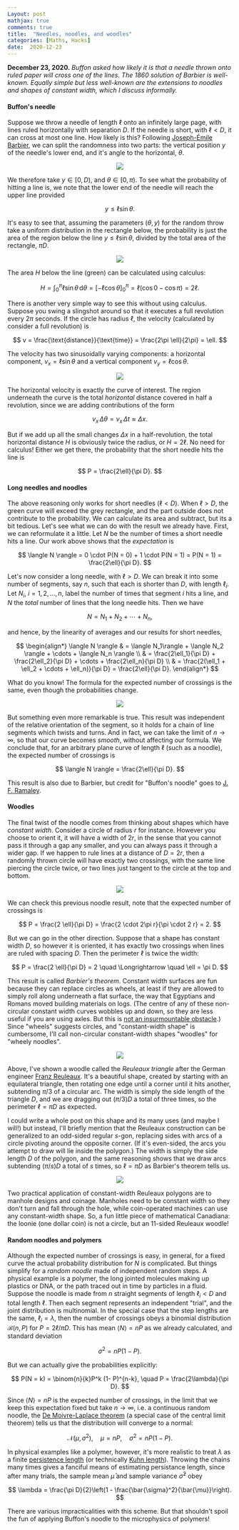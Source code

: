 ```yaml
---
Layout: post
mathjax: true
comments: true
title:  "Needles, noodles, and woodles"
categories: [Maths, Hacks]
date:  2020-12-23
---
```


**December 23, 2020.** *Buffon asked how likely it is that a needle
  thrown onto ruled paper will cross one of the lines. The 1860
  solution of Barbier is well-known. Equally simple but less
  well-known are the extensions to noodles and shapes of constant
  width, which I discuss informally.*

#### Buffon's needle

Suppose we throw a needle of length $\ell$ onto an infinitely large
page, with lines ruled horizontally with separation $D$.
If the needle is short, with $\ell < D$, it can cross at most one
line.
How likely is this?
Following
[Joseph-Émile Barbier](https://en.wikipedia.org/wiki/Joseph-%C3%89mile_Barbier),
we can split the randomness into two parts: the vertical position $y$ of the
needle's lower end, and it's angle to the horizontal, $\theta$.

<figure>
    <div style="text-align:center"><img src
    ="/images/posts/buffon1.png"/>
	</div>
	</figure>

We therefore take $y \in [0, D)$, and $\theta \in [0, \pi)$.
To see what the probability of hitting a line is, we note that the lower end of the needle will reach the upper line provided

$$
y \leq \ell \sin \theta.
$$

It's easy to see that, assuming the parameters $(\theta, y)$ for the random throw take a uniform distribution in the rectangle below, the probability is just the area of the region
below the line $y \leq \ell \sin \theta$, divided by the total area of the rectangle, $\pi D$.

<figure>
    <div style="text-align:center"><img src
    ="/images/posts/buffon2.png"/>
	</div>
	</figure>

The area $H$ below the line (green) can be calculated using calculus:

$$
H = \int_0^{\pi} \ell \sin \theta \, \text{d}\theta = \left[-\ell \cos\theta\right]^\pi_0
= \ell (\cos 0 - \cos \pi) = 2\ell.
$$

There is another very simple way to see this without using calculus.
Suppose you swing a slingshot around so that it executes a full revolution
every $2\pi$ seconds.
If the circle has radius $\ell$, the velocity (calculated by consider
a full revolution) is

$$
v = \frac{\text{distance}}{\text{time}} = \frac{2\pi \ell}{2\pi} = \ell.
$$

The velocity has two sinusoidally varying components: a horizontal
component, $v_x = \ell \sin \theta$ and a vertical component $v_y =
\ell \cos \theta$.

<figure>
    <div style="text-align:center"><img src
    ="/images/posts/buffon3.png"/>
	</div>
	</figure>

The horizontal velocity is exactly the curve of interest. The region
underneath the curve is the total *horizontal* distance covered in
half a revolution, since we are adding contributions of the form

$$
v_x \, \Delta \theta = v_x \, \Delta t \approx \Delta x.
$$

But if we add up all the small changes $\Delta x$ in a
half-revolution, the total horizontal distance $H$ is obviously twice the
radius, or $H = 2\ell$. No need for calculus!
Either we get there, the probability that the short needle hits the
line is

$$
P = \frac{2\ell}{\pi D}.
$$

#### Long needles and noodles

The above reasoning only works for short needles ($\ell < D$).
When $\ell > D$, the green curve will exceed the grey rectangle, and
the part outside does not contribute to the probability.
We can calculate its area and subtract, but its a bit tedious.
Let's see what we can do with the result we already have.
First, we can reformulate it a little.
Let $N$ be the number of times a short needle hits a line.
Our work above shows that the *expectation* is

$$
\langle N \rangle = 0 \cdot P(N = 0) + 1 \cdot P(N = 1) = P(N = 1) = \frac{2\ell}{\pi D}.
$$

Let's now consider a long needle, with $\ell > D$.
We can break it into some number of segments, say $n$, such that each is
shorter than $D$, with length $\ell_i$.
Let $N_i$, $i = 1, 2, \ldots, n$, label the number of times that
segment $i$ hits a line, and $N$ the *total* number of lines that the
long needle hits.
Then we have

$$
N = N_1 + N_2 + \cdots + N_n,
$$

and hence, by the linearity of averages and our results for short
needles,

$$
\begin{align*}
\langle N \rangle & = \langle N_1\rangle + \langle N_2 \rangle +
\cdots + \langle N_n \rangle \\
& = \frac{2\ell_1}{\pi D} + \frac{2\ell_2}{\pi D} + \cdots +
\frac{2\ell_n}{\pi D} \\
& = \frac{2(\ell_1 + \ell_2 + \cdots + \ell_n)}{\pi D} =
\frac{2\ell}{\pi D}.
\end{align*}
$$

What do you know! The formula for the expected number of
crossings is the same, even though the probabilities change.

<figure>
    <div style="text-align:center"><img src
    ="/images/posts/buffon4.png"/>
	</div>
	</figure>

But something even more remarkable is true.
This result was independent of the relative orientation of the
segment, so it holds for a chain of line segments which twists and
turns.
And in fact, we can take the limit of $n \to \infty$, so that our
curve becomes *smooth*, without affecting our formula.
We conclude that, for an arbitrary plane curve of length $\ell$ (such
as a noodle), the expected number of crossings is

$$
\langle N \rangle = \frac{2\ell}{\pi D}.
$$

This result is also due to Barbier, but credit for "Buffon's noodle"
goes to [J. F. Ramaley](http://web1.sph.emory.edu/users/hwu30/teaching/statcomp/papers/ramaley.Buffon.69.pdf).

#### Woodles

The final twist of the noodle comes from thinking about shapes which
have *constant width*.
Consider a circle of radius $r$ for instance.
However you choose to orient it, it will have a width of $2r$, in the
sense that you cannot pass it through a gap any smaller, and you can
always pass it through a wider gap.
If we happen to rule lines at a distance of $D = 2r$, then a randomly
thrown circle will have exactly two crossings, with the same line
piercing the circle twice, or two lines just tangent to the circle at
the top and bottom.

<figure>
    <div style="text-align:center"><img src
    ="/images/posts/buffon5.png"/>
	</div>
	</figure>

We can check this previous noodle result, note that the expected
number of crossings is

$$
P = \frac{2 \ell}{\pi D} = \frac{2 \cdot 2\pi r}{\pi \cdot 2 r} = 2.
$$

But we can go in the other direction.
Suppose that a shape has constant width $D$, so however it is
oriented, it has exactly two crossings when lines are ruled with
spacing $D$.
Then the perimeter $\ell$ is twice the width:

$$
P = \frac{2 \ell}{\pi D} = 2 \quad \Longrightarrow \quad \ell = \pi D.
$$

This result is called *Barbier's theorem*.
Constant width surfaces are fun because they can replace circles as
wheels, at least if they are allowed to simply roll along underneath a
flat surface, the way that Egyptians and Romans moved building
materials on logs.
(The centre of any of these non-circular constant width curves wobbles
up and down, so they are less useful if you are using axles. But this is
[not an insurmountable obstacle](https://io9.gizmodo.com/inventor-creates-a-math-infused-bicycle-with-seriously-1640798248#!).)
Since "wheels" suggests circles, and "constant-width shape" is
cumbersome, I'll call non-circular constant-width shapes "woodles" for
"wheely noodles".

<figure>
    <div style="text-align:center"><img src
    ="/images/posts/buffon6.png"/>
	</div>
	</figure>

Above, I've shown a woodle called the *Reuleaux
triangle* after the German engineer
[Franz Reuleaux](https://en.wikipedia.org/wiki/Franz_Reuleaux).
It's a beautiful shape, created by starting with an equilateral
triangle, then rotating one edge until a corner until it hits another,
subtending $\pi/3$ of a circular arc.
The width is simply the side length of the triangle $D$, and we are
dragging out $(\pi/3) D$ a total of three times, so the perimeter
$\ell = \pi D$ as expected.

I could write a whole post on this shape and its many uses (and maybe
I will!) but instead, I'll briefly mention that the
Reuleaux construction can be generalized to an odd-sided regular
$s$-gon, replacing sides with arcs of a circle pivoting around the
opposite corner.
(If it's even-sided, the arcs you attempt to draw will lie inside the
polygon.)
The width is simply the side length $D$ of the
polygon, and the same reasoning shows that we draw arcs subtending
$(\pi/s)D$ a total of $s$ times, so $\ell = \pi D$ as Barbier's
theorem tells us.

<figure>
    <div style="text-align:center"><img src
    ="/images/posts/loonie.jpg"/>
	</div>
	</figure>

Two practical application of constant-width Reuleaux polygons are to
manhole designs and coinage. Manholes need to be constant width so
they don't turn and fall through the hole, while coin-operated
machines can use any constant-width shape.
So, a fun little piece of mathematical Canadiana: the loonie (one
dollar coin) is not a circle, but an 11-sided Reuleaux woodle!

#### Random noodles and polymers

Although the expected number of crossings is easy, in general, for a
fixed curve the actual probability distribution for $N$ is complicated.
But things simplify for a *random noodle* made of independent random
steps.
A physical example is a polymer, the long jointed molecules making up
plastics or DNA, or the path traced out in time by particles in a fluid.
Suppose the noodle is made from $n$ straight segments of length
$\ell_i < D$ and total length $\ell$.
Then each segment represents an independent "trial", and the joint
distribution is multinomial.
In the special case that the step lengths are the same, $\ell_i =
\lambda$, then the number of crossings obeys a binomial distribution
$\mathcal{B}(n, P)$ for $P = 2\ell/\pi D$.
This has mean $\langle N\rangle = nP$ as we already calculated, and
standard deviation

$$
\sigma^2 = n P (1 - P).
$$

But we can actually give the probabilities explicitly:

$$
P(N = k) = \binom{n}{k}P^k (1- P)^{n-k}, \quad P = \frac{2\lambda}{\pi
D}.
$$

Since $\langle N\rangle = nP$ is the expected number of crossings, in
the limit that we keep this expectation fixed but take $n \to \infty$,
i.e. a continuous random noodle, the
[De Moivre-Laplace theorem](https://en.wikipedia.org/wiki/De_Moivre%E2%80%93Laplace_theorem)
(a special case of the central limit theorem) tells us that the distribution will converge to a normal:

$$
\mathcal{N}(\mu, \sigma^2), \quad \mu = nP, \quad \sigma^2 = nP(1-P).
$$

In physical examples like a polymer, however, it's more realistic to
treat $\lambda$ as a finite
[persistence length](https://en.wikipedia.org/wiki/Persistence_length)
(or technically
[Kuhn length](https://en.wikipedia.org/wiki/Kuhn_length)).
Throwing the chains many times gives a fanciful means of estimating
persistance length, since after many trials, the sample mean
$\bar{\mu}$ and sample variance $\bar{\sigma}^2$ obey

$$
\lambda = \frac{\pi D}{2}\left(1 - \frac{\bar{\sigma}^2}{\bar{\mu}}\right).
$$

There are various impracticalities with this scheme. But that
shouldn't spoil the fun of applying Buffon's noodle to the
microphysics of polymers!
